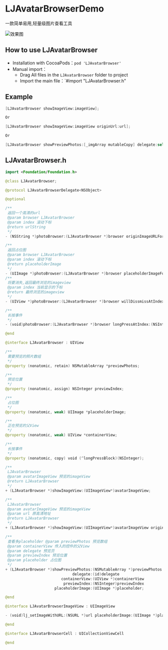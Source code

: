 # LJAvatarBrowserDemo
一款简单易用,轻量级图片查看工具

![效果图](https://github.com/iBoCoding/LJAvatarBrowser/blob/master/result.gif)

## <a id="How_to_use_LJAvatarBrowser"></a>How to use LJAvatarBrowser
* Installation with CocoaPods：`pod 'LJAvatarBrowser'`
* Manual import：
    * Drag All files in the `LJAvatarBrowser` folder to project
    * Import the main file：`#import "LJAvatarBrowser.h"
    
## <a id="Example"></a>Example

```swift
[LJAvatarBrowser showImageView:imageView];

Or

[LJAvatarBrowser showImageView:imageView originUrl:url];

Or

[LJAvatarBrowser showPreviewPhotos:[_imgArray mutableCopy] delegate:self containerView:containerView previewIndex:tag placeholderImage:nil]
```

## <a id="LJAvatarBrowser.h"></a>LJAvatarBrowser.h

```swift
import <Foundation/Foundation.h>

@class LJAvatarBrowser;

@protocol LJAvatarBrowserDelegate<NSObject>

@optional

/**
 返回一个高清的url
 @param browser LJAvatarBrowser
 @param index 滚动下标
 @return urlString
 */
- (NSString *)photoBrowser:(LJAvatarBrowser *)browser originImageURLForIndex:(NSInteger)index;

/**
 返回占位图
 @param browser LJAvatarBrowser
 @param index 滚动下标
 @return placeholderImage
 */
- (UIImage *)photoBrowser:(LJAvatarBrowser *)browser placeholderImageForIndex:(NSInteger)index;
/**
 将要消失,返回最终浏览的imageview
 @param index 当前显示的下标
 @return 最终浏览的imageview
 */
- (UIView *)photoBrowser:(LJAvatarBrowser *)browser willDissmissAtIndex:(NSInteger)index;

/**
 长按事件
 */
- (void)photoBrowser:(LJAvatarBrowser *)browser longPressAtIndex:(NSInteger)index;

@end

@interface LJAvatarBrowser : UIView

/**
 需要预览的照片数组
 */
@property (nonatomic, retain) NSMutableArray *previewPhotos;

/**
 预览位置
 */
@property (nonatomic, assign) NSInteger previewIndex;

/**
 占位图
 */
@property (nonatomic, weak) UIImage *placeholderImage;

/**
 正在预览的父View
 */
@property (nonatomic, weak) UIView *containerView;

/**
 长按事件
 */
@property (nonatomic, copy) void (^longPressBlock)(NSInteger);

/**
 LJAvatarBrowser
 @param avatarImageView 预览的imageView
 @return LJAvatarBrowser
 */
+ (LJAvatarBrowser *)showImageView:(UIImageView*)avatarImageView;

/**
 LJAvatarBrowser
 @param avatarImageView 预览的imageView
 @param url 原高清地址
 @return LJAvatarBrowser
 */
+ (LJAvatarBrowser *)showImageView:(UIImageView*)avatarImageView originUrl:(NSString *)url;

/**
 查看多placeholder @param previewPhotos 预览数组
 @param containerView 传入的控件的父View
 @param delegate 预览页
 @param previewIndex 预览位置
 @param placeholder 占位图
 */
+ (LJAvatarBrowser *)showPreviewPhotos:(NSMutableArray *)previewPhotos
                              delegate:(id)delegate
                         containerView:(UIView *)containerView
                          previewIndex:(NSInteger)previewIndex
                      placeholderImage:(UIImage *)placeholder;

@end

@interface LJAvatarBrowserImageView : UIImageView

- (void)lj_setImageWithURL:(NSURL *)url placeholderImage:(UIImage *)placeholder completion:(void(^)(void))completion;

@end

@interface LJAvatarBrowserCell : UICollectionViewCell

@end
```  
 
